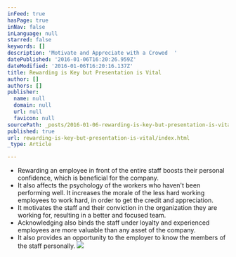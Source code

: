 ```yaml
---
inFeed: true
hasPage: true
inNav: false
inLanguage: null
starred: false
keywords: []
description: 'Motivate and Appreciate with a Crowed  '
datePublished: '2016-01-06T16:20:26.959Z'
dateModified: '2016-01-06T16:20:16.137Z'
title: Rewarding is Key but Presentation is Vital
author: []
authors: []
publisher:
  name: null
  domain: null
  url: null
  favicon: null
sourcePath: _posts/2016-01-06-rewarding-is-key-but-presentation-is-vital.md
published: true
url: rewarding-is-key-but-presentation-is-vital/index.html
_type: Article

---
```

* Rewarding an employee in front of the entire staff boosts their personal confidence, which is beneficial for the company.
* It also affects the psychology of the workers who haven't been performing well. It increases the morale of the less hard working employees to work hard, in order to get the credit and appreciation.
* It motivates the staff and their conviction in the organization they are working for, resulting in a better and focused team.
* Acknowledging also binds the staff under loyalty and experienced employees are more valuable than any asset of the company.
* It also provides an opportunity to the employer to know the members of the staff personally.
![](https://the-grid-user-content.s3-us-west-2.amazonaws.com/b6dcbaec-0422-4a3a-8cd4-d970ed0ec064.jpg)